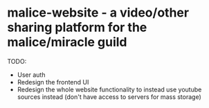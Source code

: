 # malice-website - a video/other sharing platform for the malice/miracle guild

TODO:

- User auth
- Redesign the frontend UI
- Redesign the whole website functionality to instead use youtube sources instead (don't have access to servers for mass storage)
